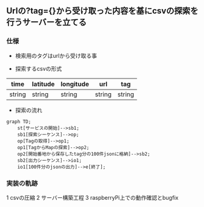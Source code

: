 ## Urlの?tag={}から受け取った内容を基にcsvの探索を行うサーバーを立てる

### 仕様
- 検索用のタグはurlから受け取る事

- 探索するcsvの形式

time|latitude|longitude|url|tag
----|----|----|----|----
string|string|string|string|string

- 探索の流れ

```mermaid
graph TD;
    st[サービスの開始]-->sb1;
    sb1[探索シーケンス]-->op;
    op[Tagの取得]-->op1;
    op1[TagからMapの探索]-->op2;
    op2[開始番地から保存したtag分の100件jsonに格納]-->sb2;
    sb2[出力シーケンス]-->io1;
    io1[100件分のjsonの出力]-->e[終了];
```

### 実装の軌跡
1 csvの圧縮
2 サーバー構築工程
3 raspberryPi上での動作確認とbugfix

